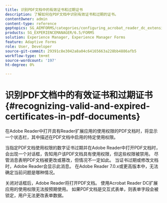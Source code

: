 ```yaml
---
title: 识别PDF文档中的有效证书和过期证书
description: 了解如何在PDF文档中识别有效证书和过期的证书。
contentOwner: admin
content-type: reference
geptopics: SG_AEMFORMS/categories/configuring_acrobat_reader_dc_extensions
products: SG_EXPERIENCEMANAGER/6.5/FORMS
solution: Experience Manager, Experience Manager Forms
feature: Adaptive Forms
role: User, Developer
source-git-commit: 29391c8e3042a8a04c64165663a228bb4886afb5
workflow-type: tm+mt
source-wordcount: '197'
ht-degree: 0%

---
```


# 识别PDF文档中的有效证书和过期证书 {#recognizing-valid-and-expired-certificates-in-pdf-documents}

在Adobe Reader中打开具有Reader扩展应用的使用权限的PDF文档时，将显示一个状态栏，其中描述在PDF文档中启用的特定使用权限。

当指定PDF文档使用权限的数字证书过期并在Adobe Reader中打开PDF文档时，会出现一个对话框，告知用户该PDF文档具有使用权限，但这些权限被禁用。 尽管消息表明PDF文档被更改或篡改，但情况不一定如此。 当证书过期或修改文档时，Adobe Reader会显示此消息。 在Adobe Reader 7.0.x或更高版本中，无法确定当前问题是哪种情况。

关闭对话框后，Adobe Reader将打开PDF文档。 使用Acrobat Reader DC扩展应用的使用权限无法按预期使用。 如果PDF文档是交互式表单，则表单字段会被锁定，用户无法更改表单数据。
